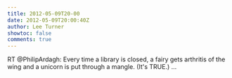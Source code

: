 ```yaml
---
title: 2012-05-09T20-00
date: 2012-05-09T20:00:40Z
author: Lee Turner
showtoc: false
comments: true
---
```


RT @PhilipArdagh: Every time a library is closed, a fairy gets arthritis of the wing and a unicorn is put through a mangle. (It's TRUE.) ...

